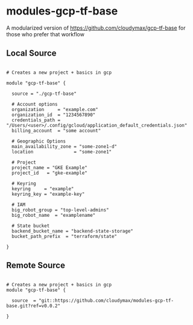 # modules-gcp-tf-base

A modularized version of https://github.com/cloudymax/gcp-tf-base for those who prefer that workflow

## Local Source

```hcl

# Creates a new project + basics in gcp

module "gcp-tf-base" {

  source = "./gcp-tf-base"

  # Account options
  organization     = "example.com"
  organization_id  = "1234567890"
  credentials_path = "/Users/<user>/.config/gcloud/application_default_credentials.json"
  billing_account  = "some account"

  # Geographic Options
  main_availability_zone = "some-zone1-d"
  location               = "some-zone1"

  # Project 
  project_name = "GKE Example"
  project_id   = "gke-example"

  # Keyring
  keyring     = "example"
  keyring_key = "example-key"

  # IAM
  big_robot_group = "top-level-admins"
  big_robot_name  = "examplename"

  # State bucket
  backend_bucket_name = "backend-state-storage"
  bucket_path_prefix  = "terraform/state"

}

```


## Remote Source  

```hcl

# Creates a new project + basics in gcp
module "gcp-tf-base" {

  source  = "git::https://github.com/cloudymax/modules-gcp-tf-base.git?ref=v0.0.2"

}

```
